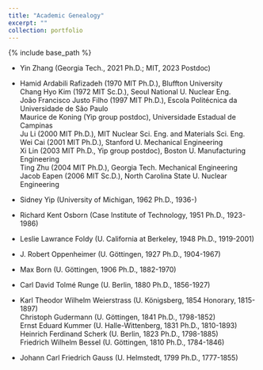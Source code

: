 ```yaml
---
title: "Academic Genealogy"
excerpt: ""
collection: portfolio
---
```

{% include base_path %}

* Yin Zhang (Georgia Tech., 2021 Ph.D.; MIT, 2023 Postdoc)

* Hamid Ardabili Rafizadeh (1970 MIT Ph.D.), Bluffton University
  <br>Chang Hyo Kim (1972 MIT Sc.D.), Seoul National U. Nuclear Eng.
  <br>João Francisco Justo Filho (1997 MIT Ph.D.), Escola Politécnica da Universidade de São Paulo
  <br>Maurice de Koning (Yip group postdoc), Universidade Estadual de Campinas
  <br>Ju Li (2000 MIT Ph.D.), MIT Nuclear Sci. Eng. and Materials Sci. Eng.
  <br>Wei Cai (2001 MIT Ph.D.), Stanford U. Mechanical Engineering
  <br>Xi Lin (2003 MIT Ph.D., Yip group postdoc), Boston U. Manufacturing Engineering
  <br>Ting Zhu (2004 MIT Ph.D.), Georgia Tech. Mechanical Engineering
  <br>Jacob Eapen (2006 MIT Sc.D.), North Carolina State U. Nuclear Engineering

* Sidney Yip (University of Michigan, 1962 Ph.D., 1936-)

* Richard Kent Osborn (Case Institute of Technology, 1951 Ph.D., 1923-1986)

* Leslie Lawrance Foldy (U. California at Berkeley, 1948 Ph.D., 1919-2001)

* J. Robert Oppenheimer (U. Göttingen, 1927 Ph.D., 1904-1967)

* Max Born (U. Göttingen, 1906 Ph.D., 1882-1970)

* Carl David Tolmé Runge (U. Berlin, 1880 Ph.D., 1856-1927)

* Karl Theodor Wilhelm Weierstrass (U. Königsberg, 1854 Honorary, 1815-1897)
  <br>Christoph Gudermann (U. Göttingen, 1841 Ph.D., 1798-1852)
  <br>Ernst Eduard Kummer (U. Halle-Wittenberg, 1831 Ph.D., 1810-1893)
  <br>Heinrich Ferdinand Scherk (U. Berlin, 1823 Ph.D., 1798-1885)
  <br>Friedrich Wilhelm Bessel (U. Göttingen, 1810 Ph.D., 1784-1846)

* Johann Carl Friedrich Gauss (U. Helmstedt, 1799 Ph.D., 1777-1855)